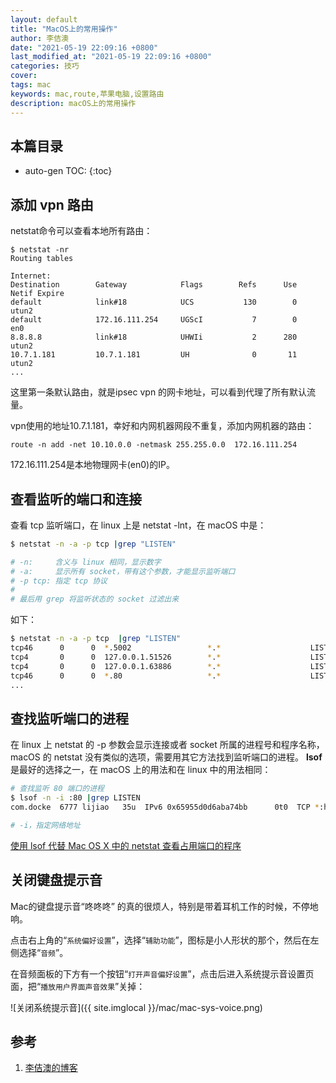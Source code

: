 ```yaml
---
layout: default
title: "MacOS上的常用操作"
author: 李佶澳
date: "2021-05-19 22:09:16 +0800"
last_modified_at: "2021-05-19 22:09:16 +0800"
categories: 技巧
cover:
tags: mac
keywords: mac,route,苹果电脑,设置路由
description: macOS上的常用操作
---
```


## 本篇目录

* auto-gen TOC:
{:toc}


## 添加 vpn 路由 

netstat命令可以查看本地所有路由：

	$ netstat -nr
	Routing tables
	
	Internet:
	Destination        Gateway            Flags        Refs      Use   Netif Expire
	default            link#18            UCS           130        0   utun2
	default            172.16.111.254     UGScI           7        0     en0
	8.8.8.8            link#18            UHWIi           2      280   utun2
	10.7.1.181         10.7.1.181         UH              0       11   utun2
	...

这里第一条默认路由，就是ipsec vpn 的网卡地址，可以看到代理了所有默认流量。

vpn使用的地址10.7.1.181，幸好和内网机器网段不重复，添加内网机器的路由：

	route -n add -net 10.10.0.0 -netmask 255.255.0.0  172.16.111.254

172.16.111.254是本地物理网卡(en0)的IP。

## 查看监听的端口和连接

查看 tcp 监听端口，在 linux 上是 netstat -lnt，在 macOS 中是：

```sh
$ netstat -n -a -p tcp |grep "LISTEN"

# -n:     含义与 linux 相同，显示数字
# -a:     显示所有 socket，带有这个参数，才能显示监听端口
# -p tcp: 指定 tcp 协议
#
# 最后用 grep 将监听状态的 socket 过滤出来
```

如下：

```sh
$ netstat -n -a -p tcp  |grep "LISTEN"
tcp46      0      0  *.5002                 *.*                    LISTEN
tcp4       0      0  127.0.0.1.51526        *.*                    LISTEN
tcp4       0      0  127.0.0.1.63886        *.*                    LISTEN
tcp46      0      0  *.80                   *.*                    LISTEN
...
```

## 查找监听端口的进程

在 linux 上 netstat 的 -p 参数会显示连接或者 socket 所属的进程号和程序名称，macOS 的 netstat 没有类似的选项，需要用其它方法找到监听端口的进程。 **lsof** 是最好的选择之一，在 macOS 上的用法和在 linux 中的用法相同：

```sh
# 查找监听 80 端口的进程
$ lsof -n -i :80 |grep LISTEN
com.docke  6777 lijiao   35u  IPv6 0x65955d0d6aba74bb      0t0  TCP *:http (LISTEN)

# -i，指定网络地址
```

[使用 lsof 代替 Mac OS X 中的 netstat 查看占用端口的程序](https://tonydeng.github.io/2016/07/07/use-lsof-to-replace-netstat/)

## 关闭键盘提示音

Mac的键盘提示音“咚咚咚” 的真的很烦人，特别是带着耳机工作的时候，不停地响。

点击右上角的“`系统偏好设置`”，选择“`辅助功能`”，图标是小人形状的那个，然后在左侧选择“`音频`”。

在音频面板的下方有一个按钮“`打开声音偏好设置`”，点击后进入系统提示音设置页面，把“`播放用户界面声音效果`”关掉：

![关闭系统提示音]({{ site.imglocal }}/mac/mac-sys-voice.png)

## 参考

1. [李佶澳的博客][1]

[1]: https://www.lijiaocn.com "李佶澳的博客"

